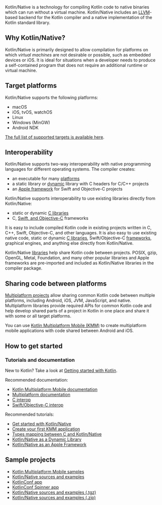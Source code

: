 [//]: # (title: Kotlin Native)

Kotlin/Native is a technology for compiling Kotlin code to native binaries which can run without a virtual machine.
Kotlin/Native includes an [LLVM](https://llvm.org/)-based backend for the Kotlin compiler and a native implementation of the Kotlin standard
library.

## Why Kotlin/Native?

Kotlin/Native is primarily designed to allow compilation for platforms on which _virtual machines_ are not
desirable or possible, such as embedded devices or iOS.
It is ideal for situations when a developer needs to produce a
self-contained program that does not require an additional runtime or virtual machine.

## Target platforms

Kotlin/Native supports the following platforms:
* macOS
* iOS, tvOS, watchOS
* Linux
* Windows (MinGW)
* Android NDK

[The full list of supported targets is available here](mpp-dsl-reference.md#targets).


## Interoperability

Kotlin/Native supports two-way interoperability with native programming languages for different operating systems.
The compiler creates:
* an executable for many [platforms](#target-platforms)
* a static library or [dynamic](native-dynamic-libraries.md) library with C headers for C/C++ projects
* an [Apple framework](apple-framework.md) for Swift and Objective-C projects

Kotlin/Native supports interoperability to use existing libraries
directly from Kotlin/Native:
* static or dynamic [C libraries](native-c-interop.md)
* C, [Swift, and Objective-C](native-objc-interop.md) frameworks

It is easy to include compiled Kotlin code in
existing projects written in C, C++, Swift, Objective-C, and other languages.
It is also easy to use existing native code,
static or dynamic [C libraries](native-c-interop.md),
Swift/Objective-C [frameworks](native-objc-interop.md),
graphical engines, and anything else directly from Kotlin/Native.

Kotlin/Native [libraries](native-platform-libs.md) help share Kotlin
code between projects.
POSIX, gzip, OpenGL, Metal, Foundation, and many other popular libraries and Apple frameworks
are pre-imported and included as Kotlin/Native libraries in the compiler package.

## Sharing code between platforms

[Multiplatform projects](multiplatform.md) allow sharing common Kotlin code between multiple platforms, including Android, iOS, JVM, JavaScript, and native.
Multiplatform libraries provide required APIs for common Kotlin code and help develop shared parts of a project in
Kotlin in one place and share it with some or all target platforms.

You can use [Kotlin Multiplatform Mobile (KMM)](https://kotlinlang.org/lp/mobile/) to create multiplatform mobile applications with code shared between Android and iOS.

## How to get started

### Tutorials and documentation

New to Kotlin? Take a look at [Getting started with Kotlin](getting-started.md).

Recommended documentation:
* [Kotlin Multiplatform Mobile documentation](kmm-getting-started.md)
* [Multiplatform documentation](mpp-get-started.md)
* [C interop](native-c-interop.md)
* [Swift/Objective-C interop](native-objc-interop.md)

Recommended tutorials:
* [Get started with Kotlin/Native](native-get-started.md)
* [Create your first KMM application](kmm-create-first-app.md)
* [Types mapping between C and Kotlin/Native](mapping-primitive-data-types-from-c.md)
* [Kotlin/Native as a Dynamic Library](native-dynamic-libraries.md)
* [Kotlin/Native as an Apple Framework](apple-framework.md)

## Sample projects

* [Kotlin Multiplatform Mobile samples](kmm-samples.md)
* [Kotlin/Native sources and examples](https://github.com/JetBrains/kotlin/tree/master/kotlin-native/samples)
* [KotlinConf app](https://github.com/JetBrains/kotlinconf-app)
* [KotlinConf Spinner app](https://github.com/jetbrains/kotlinconf-spinner)
* [Kotlin/Native sources and examples (.tgz)](https://download.jetbrains.com/kotlin/native/kotlin-native-samples-1.0.1.tar.gz)
* [Kotlin/Native sources and examples (.zip)](https://download.jetbrains.com/kotlin/native/kotlin-native-samples-1.0.1.zip)